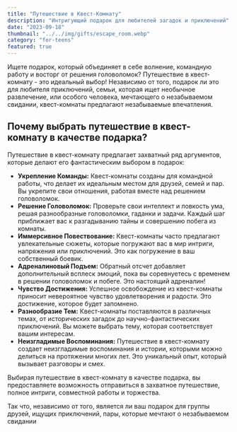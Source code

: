```yaml
---
title: "Путешествие в Квест-Комнату"
description: "Интригующий подарок для любителей загадок и приключений"
date: "2023-09-18"
thumbnail: "../../img/gifts/escape_room.webp"
category: "for-teens"
featured: true
---
```

Ищете подарок, который объединяет в себе волнение, командную работу и восторг от решения головоломок? Путешествие в квест-комнату - это идеальный выбор! Независимо от того, подарок ли это для любителя приключений, семьи, которая ищет необычное развлечение, или особого человека, мечтающего о незабываемом свидании, квест-комнаты предлагают незабываемые впечатления.

## Почему выбрать путешествие в квест-комнату в качестве подарка?

Путешествие в квест-комнату предлагает захватный ряд аргументов, которые делают его фантастическим выбором в подарок:

- **Укрепление Команды:** Квест-комнаты созданы для командной работы, что делает их идеальным местом для друзей, семей и пар. Вы укрепите свои отношения, работая вместе над решением головоломок.
- **Решение Головоломок:** Проверьте свои интеллект и ловкость ума, решая разнообразные головоломки, гаданки и задачи. Каждый шаг приближает вас к разгадыванию тайны и совершению побега из комнаты.
- **Иммерсивное Повествование:** Квест-комнаты часто предлагают увлекательные сюжеты, которые погружают вас в мир интриги, напряжения или приключений. Это как погружение в ваш собственный боевик.
- **Адреналиновый Подъем:** Обратный отсчет добавляет дополнительный всплеск эмоций, пока вы соревнуетесь с временем в решении головоломок и побеге. Это настоящий адреналин!
- **Чувство Достижения:** Успешное освобождение из квест-комнаты приносит невероятное чувство удовлетворения и радости. Это достижение, которое будет запомнено.
- **Разнообразие Тем:** Квест-комнаты поставляются в различных темах, от исторических загадок до научно-фантастических приключений. Вы можете выбрать тему, которая соответствует вашим интересам.
- **Неизгладимые Воспоминания:** Путешествие в квест-комнату создает неизгладимые воспоминания и истории, которыми можно делиться на протяжении многих лет. Это уникальный опыт, который вызывает разговоры и смех.

Выбирая путешествие в квест-комнату в качестве подарка, вы предоставляете возможность отправиться в захватное путешествие, полное интриги, совместной работы и торжества.

Так что, независимо от того, является ли ваш подарок для группы друзей, ищущих приключений, пары, которые мечтают о незабываемом свидании
